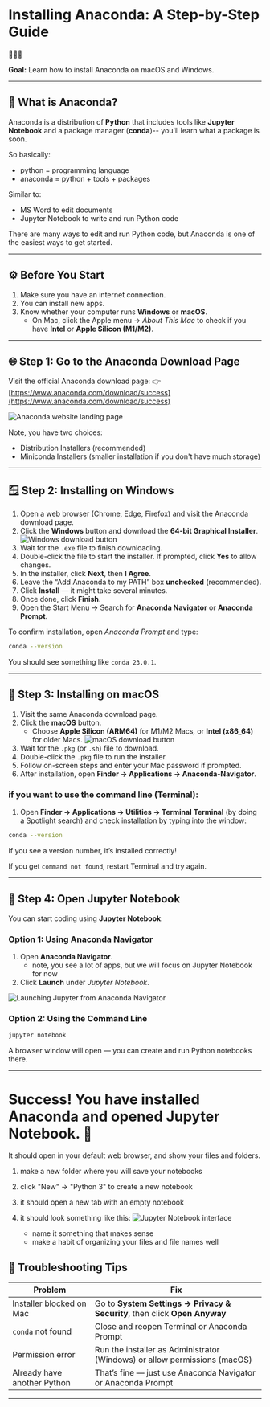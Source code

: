 # Installing Anaconda: A Step-by-Step Guide

🐍🐍🐍


**Goal:** Learn how to install Anaconda on macOS and Windows.

---

## 🧩 What is Anaconda?
Anaconda is a distribution of **Python** that includes tools like **Jupyter Notebook** and a package manager (**conda**)-- you'll learn what a package is soon. 

So basically:
- python = programming language
- anaconda = python + tools + packages

Similar to:
- MS Word to edit documents
- Jupyter Notebook to write and run Python code

There are many ways to edit and run Python code, but Anaconda is one of the easiest ways to get started.

---

## ⚙️ Before You Start
1. Make sure you have an internet connection.
2. You can install new apps.
3. Know whether your computer runs **Windows** or **macOS**.
   - On Mac, click the Apple menu → *About This Mac* to check if you have **Intel** or **Apple Silicon (M1/M2)**.

---

## 🌐 Step 1: Go to the Anaconda Download Page
Visit the official Anaconda download page:
👉 [https://www.anaconda.com/download/success](https://www.anaconda.com/download/success)


![Anaconda website landing page](./tutorial_imgs/anaconda_landing_page.png)

Note, you have two choices:
- Distribution Installers (recommended)
- Miniconda Installers (smaller installation if you don't have much storage)
---

## 🪟 Step 2: Installing on Windows
1. Open a web browser (Chrome, Edge, Firefox) and visit the Anaconda download page.
2. Click the **Windows** button and download the **64-bit Graphical Installer**.
![Windows download button](./tutorial_imgs/download_windows.png)
3. Wait for the `.exe` file to finish downloading.
4. Double-click the file to start the installer. If prompted, click **Yes** to allow changes.
5. In the installer, click **Next**, then **I Agree**.
6. Leave the “Add Anaconda to my PATH” box **unchecked** (recommended).
7. Click **Install** — it might take several minutes.
8. Once done, click **Finish**.
9. Open the Start Menu → Search for **Anaconda Navigator** or **Anaconda Prompt**.

To confirm installation, open *Anaconda Prompt* and type:
```bash
conda --version
```
You should see something like `conda 23.0.1`.

---

## 🍎 Step 3: Installing on macOS
1. Visit the same Anaconda download page.
2. Click the **macOS** button.
   - Choose **Apple Silicon (ARM64)** for M1/M2 Macs, or **Intel (x86_64)** for older Macs.
![macOS download button](./tutorial_imgs/download_mac.png)
3. Wait for the `.pkg` (or `.sh`) file to download.
4. Double-click the `.pkg` file to run the installer.
5. Follow on-screen steps and enter your Mac password if prompted.
6. After installation, open **Finder → Applications → Anaconda-Navigator**.

### if you want to use the command line (Terminal):
1. Open **Finder → Applications → Utilities → Terminal** **Terminal** (by doing a Spotlight search) and check installation by typing into the window:
```bash
conda --version
```
If you see a version number, it’s installed correctly!

If you get `command not found`, restart Terminal and try again.

---



## 📓 Step 4: Open Jupyter Notebook

You can start coding using **Jupyter Notebook**:

### Option 1: Using Anaconda Navigator
1. Open **Anaconda Navigator**.
    - note, you see a lot of apps, but we will focus on Jupyter Notebook for now
2. Click **Launch** under *Jupyter Notebook*.


![Launching Jupyter from Anaconda Navigator](./tutorial_imgs/launch_jupyter.png)

### Option 2: Using the Command Line
```bash
jupyter notebook
```
A browser window will open — you can create and run Python notebooks there.

---


# Success! You have installed Anaconda and opened Jupyter Notebook. 🎉

It should open in your default web browser, and show your files and folders.

1. make a new folder where you will save your notebooks
2. click "New" → "Python 3" to create a new notebook
3. it should open a new tab with an empty notebook
4. it should look something like this:
![Jupyter Notebook interface](./tutorial_imgs/done.png)

   - name it something that makes sense
   - make a habit of organizing your files and file names well




<!-- 
## 🧠 Step 6: Create a Python Environment (Optional but Recommended)
Environments help you keep different projects separate.
```bash
# Create a new environment
conda create -n myenv python=3.10

# Activate the environment
conda activate myenv

# Install useful packages
conda install numpy pandas matplotlib

# Deactivate when done
conda deactivate
```

---

## 🧾 Quick Command Reference
```bash
conda --version           # check conda version
conda update -n base conda # update conda
conda create -n myenv python=3.10 # create environment
conda activate myenv      # activate environment
conda install package_name # install a package
conda env list            # list environments
conda remove -n myenv --all # delete environment
jupyter notebook          # launch Jupyter
```

--- -->

## 🧩 Troubleshooting Tips
| Problem                     | Fix                                                                        |
| --------------------------- | -------------------------------------------------------------------------- |
| Installer blocked on Mac    | Go to **System Settings → Privacy & Security**, then click **Open Anyway** |
| `conda` not found           | Close and reopen Terminal or Anaconda Prompt                               |
| Permission error            | Run the installer as Administrator (Windows) or allow permissions (macOS)  |
| Already have another Python | That’s fine — just use Anaconda Navigator or Anaconda Prompt               |

---

